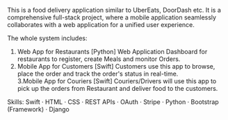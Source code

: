 This is a food delivery application similar to UberEats, DoorDash etc. It is a comprehensive full-stack project, where a mobile application seamlessly collaborates with a web application for a unified user experience.

The whole system includes:
1. Web App for Restaurants [Python]
Web Application Dashboard for restaurants to register, create Meals and monitor Orders.
2. Mobile App for Customers [Swift]
Customers use this app to browse, place the order and track the order's status in real-time.  
3.Mobile App for Couriers [Swift]
Couriers/Drivers will use this app to pick up the orders from Restaurant and deliver food to the customers.

Skills: Swift · HTML · CSS · REST APIs · OAuth · Stripe · Python · Bootstrap (Framework) · Django 
